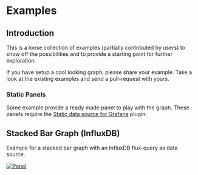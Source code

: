 # Examples

## Introduction

This is a loose collection of examples (partially contributed by users) to show off the possibilities and to provide a starting point for further exploration.

If you have setup a cool looking graph, please share your example. Take a look at the existing examples and send a pull-request with yours.

### Static Panels

Some example provide a ready made panel to play with the graph. These panels require the [Static data source for Grafana](https://grafana.com/grafana/plugins/marcusolsson-static-datasource/) plugin.

## Stacked Bar Graph (InfluxDB)

Example for a stacked bar graph with an InfluxDB flux-query as data source.

[![Panel](https://github.com/VolkovLabs/volkovlabs-echarts-panel/raw/main/examples/img/stacked_bar_graph_influxdb.png)](https://github.com/VolkovLabs/volkovlabs-echarts-panel/raw/main/examples/stacked_bar_graph_influxdb.md)

